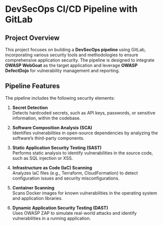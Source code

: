 # DevSecOps CI/CD Pipeline with GitLab

## Project Overview

This project focuses on building a **DevSecOps pipeline** using GitLab, incorporating various security tools and methodologies to ensure comprehensive application security. The pipeline is designed to integrate **OWASP WebGoat** as the target application and leverage **OWASP DefectDojo** for vulnerability management and reporting.

## Pipeline Features

The pipeline includes the following security elements:

1. **Secret Detection**  
   Detects hardcoded secrets, such as API keys, passwords, or sensitive information, within the codebase.

2. **Software Composition Analysis (SCA)**  
   Identifies vulnerabilities in open-source dependencies by analyzing the software’s third-party components.

3. **Static Application Security Testing (SAST)**  
   Performs static analysis to identify vulnerabilities in the source code, such as SQL injection or XSS.

4. **Infrastructure as Code (IaC) Scanning**  
   Analyzes IaC files (e.g., Terraform, CloudFormation) to detect configuration issues and security misconfigurations.

5. **Container Scanning**  
   Scans Docker images for known vulnerabilities in the operating system and application libraries.

6. **Dynamic Application Security Testing (DAST)**  
   Uses OWASP ZAP to simulate real-world attacks and identify vulnerabilities in a running application.
